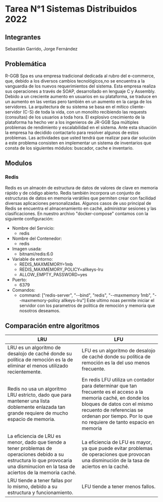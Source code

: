 # Tarea N°1 Sistemas Distribuidos 2022

## __Integrantes__
Sebastián Garrido,
Jorge Fernández

## __Problemática__
R-GGB Spa es una empresa tradicional dedicada al rubro del e-commerce, que, debido a los diversos cambios tecnológicos,no se encuentra a la vanguardia de los nuevos requerimientos del sistema. Esta empresa realiza sus operaciones a través de SOAP, desarrollado en lenguaje C y Assembly.
Debido a un creciente aumento en usuarios en su plataforma, se traduce en un aumento en las ventas pero también
en un aumento en la carga de los servidores. La arquitectura de su sistema se basa en el mítico cliente-servidor (C-S) de toda la vida, con un monolito recibiendo las requests (consultas) de los usuarios a toda hora. El explosivo crecimiento de la plataforma ha hecho ver a los ingenieros de JR-GGB Spa múltiples problemas de rendimiento y escalabilidad en el sistema. Ante esta situación la empresa ha decidido contactarlo para resolver algunos de estos problemas. Las actividades que usted tendrá que realizar para dar solución a este problema consisten en implementar un sistema de inventarios que consta de los siguientes módulos: buscador, cache e inventario.

## __Modulos__
### __Redis__
Redis es un almacén de estructura de datos de valores de clave en memoria rápido y de código abierto. Redis también incorpora un conjunto de estructuras de datos en memoria verátiles que permiten crear con facilidad diversas aplicaciones personalizadas. Algunos casos de uso principal de Redis se encuentra el almacenamiento en caché, administrar sesiones y las clasificaciones.
En nuestro archivo "docker-compose" contamos con la siguiente configuración:
- Nombre del Servicio:
    - redis
- Nombre del Contenedor:
    - redis
- Imagen usada:
    - bitnami/redis:6.0
- Variable de entorno:
    - REDIS_MAXMEMORY=1mb
    - REDIS_MAXMEMORY_POLICY=allkeys-lru
    - ALLOW_EMPTY_PASSWORD=yes
- Puerto:
    - 6379
- Comandos:
    - command: ["redis-server", "--bind", "redis", "--maxmemory 1mb", "--maxmemory-policy allkeys-lru"]
Este ultimo noas permite iniciar el servidor con los parametros de politica de remoción y memoria que nosotros deseamos.

## __Comparación entre algoritmos__
|        LRU        |       LFU            |
|--------------|--------------------|
|LRU es un algoritmo de desalojo de caché donde su política de remoción es la de eliminar el menos utilizado recientemente.                  |LFU es un algoritmo de desalojo de caché donde su política de remoción es la del uso menos frecuente.                   |
|Redis no usa un algoritmo LRU estricto, dado que para mantener una lista doblemente enlazada tan grande requiere de mucho espacio de memoria.                   |En redis LFU utiliza un contador para determinar que tan frecuente es el acceso a la memoria caché, en donde los bloques de datos con el mismo recuento de referencias se ordenan por tiempo. Por lo que no requiere de tanto espacio en memoria                   |
|La eficiencia de LRU es menor, dado que tiende a tener problemas de operaciones debido a su estructura lo que provocaria una disminucion en la tasa de aciertos de la memoria caché.         |La eficiencia de LFU es mayor, ya que puede evitar problemas de operaciones que provocan una disminución de la tasa de aciertos en la caché.                  |
|LRU tiende a tener fallas por lo mismo, debido a su estructura y funcionamiento.       |LFU tiende a tener menos fallos.                      |
